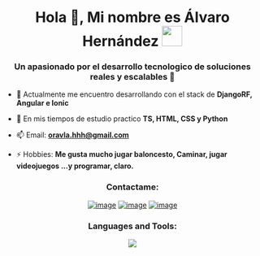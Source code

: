 <h1 align="center">Hola 👋, Mi nombre es Álvaro Hernández <img height="40" src="https://emoji.gg/assets/emoji/7333-parrotdance.gif"></h1>
<h3 align="center">Un apasionado por el desarrollo tecnologico de soluciones reales y escalables 🚀</h3>

- 🔭 Actualmente me encuentro desarrollando con el stack de **DjangoRF, Angular e Ionic**

- 🌱 En mis tiempos de estudio practico **TS, HTML, CSS y Python**

- 📫 Email: **oravla.hhh@gmail.com**

- ⚡ Hobbies: **Me gusta mucho jugar baloncesto, Caminar, jugar videojuegos ...y programar, claro.**

<h3 align="center">Contactame:</h3>
<div align="center">

[![image](https://skillicons.dev/icons?i=instagram)]((https://www.instagram.com/orav1a/))
[![image](https://skillicons.dev/icons?i=gmail)]((https://mail.google.com/mail/u/1/?pli=1#inbox))
[![image](https://skillicons.dev/icons?i=linkedin)](https://www.linkedin.com/in/innonautas/)

</div>

<h3 align="center">Languages and Tools:</h3>

<p align="center">
  <a href="https://skillicons.dev">
    <img src="https://skillicons.dev/icons?i=typescript,js,kali,angular,bootstrap,html,css,github,git,gitlab,linux,postgres,postman,raspberrypi,py,rocket,tailwind,wordpress,nodejs,npm,figma,androidstudio,docker,cloudflare,debian,firebase,windows,django&perline=5" />
  </a>
</p>


